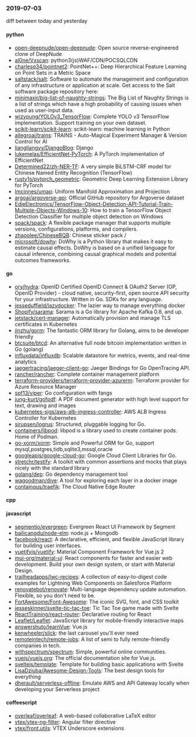 ### 2019-07-03
diff between today and yesterday

#### python
* [open-deepnude/open-deepnude](https://github.com/open-deepnude/open-deepnude): Open source reverse-engineered clone of DeepNude
* [al0ne/Vxscan](https://github.com/al0ne/Vxscan): python3(js)WAF/CDN/POCSQLCDN
* [charlesq34/pointnet2](https://github.com/charlesq34/pointnet2): PointNet++: Deep Hierarchical Feature Learning on Point Sets in a Metric Space
* [saltstack/salt](https://github.com/saltstack/salt): Software to automate the management and configuration of any infrastructure or application at scale. Get access to the Salt software package repository here:
* [minimaxir/big-list-of-naughty-strings](https://github.com/minimaxir/big-list-of-naughty-strings): The Big List of Naughty Strings is a list of strings which have a high probability of causing issues when used as user-input data.
* [wizyoung/YOLOv3_TensorFlow](https://github.com/wizyoung/YOLOv3_TensorFlow): Complete YOLO v3 TensorFlow implementation. Support training on your own dataset.
* [scikit-learn/scikit-learn](https://github.com/scikit-learn/scikit-learn): scikit-learn: machine learning in Python
* [allegroai/trains](https://github.com/allegroai/trains): TRAINS - Auto-Magical Experiment Manager & Version Control for AI
* [liangliangyy/DjangoBlog](https://github.com/liangliangyy/DjangoBlog): Django
* [lukemelas/EfficientNet-PyTorch](https://github.com/lukemelas/EfficientNet-PyTorch): A PyTorch implementation of EfficientNet
* [Determined22/zh-NER-TF](https://github.com/Determined22/zh-NER-TF): A very simple BiLSTM-CRF model for Chinese Named Entity Recognition  (TensorFlow)
* [rusty1s/pytorch_geometric](https://github.com/rusty1s/pytorch_geometric): Geometric Deep Learning Extension Library for PyTorch
* [lmcinnes/umap](https://github.com/lmcinnes/umap): Uniform Manifold Approximation and Projection
* [argoai/argoverse-api](https://github.com/argoai/argoverse-api): Official GitHub repository for Argoverse dataset
* [EdjeElectronics/TensorFlow-Object-Detection-API-Tutorial-Train-Multiple-Objects-Windows-10](https://github.com/EdjeElectronics/TensorFlow-Object-Detection-API-Tutorial-Train-Multiple-Objects-Windows-10): How to train a TensorFlow Object Detection Classifier for multiple object detection on Windows
* [spack/spack](https://github.com/spack/spack): A flexible package manager that supports multiple versions, configurations, platforms, and compilers.
* [zhaoolee/ChineseBQB](https://github.com/zhaoolee/ChineseBQB): Chinese sticker pack / 
* [microsoft/dowhy](https://github.com/microsoft/dowhy): DoWhy is a Python library that makes it easy to estimate causal effects. DoWhy is based on a unified language for causal inference, combining causal graphical models and potential outcomes frameworks.

#### go
* [ory/hydra](https://github.com/ory/hydra): OpenID Certified OpenID Connect & OAuth2 Server (OP, OpenID Provider) - cloud native, security-first, open source API security for your infrastructure. Written in Go. SDKs for any language.
* [jesseduffield/lazydocker](https://github.com/jesseduffield/lazydocker): The lazier way to manage everything docker
* [Shopify/sarama](https://github.com/Shopify/sarama): Sarama is a Go library for Apache Kafka 0.8, and up.
* [jetstack/cert-manager](https://github.com/jetstack/cert-manager): Automatically provision and manage TLS certificates in Kubernetes
* [jinzhu/gorm](https://github.com/jinzhu/gorm): The fantastic ORM library for Golang, aims to be developer friendly
* [btcsuite/btcd](https://github.com/btcsuite/btcd): An alternative full node bitcoin implementation written in Go (golang)
* [influxdata/influxdb](https://github.com/influxdata/influxdb): Scalable datastore for metrics, events, and real-time analytics
* [jaegertracing/jaeger-client-go](https://github.com/jaegertracing/jaeger-client-go): Jaeger Bindings for Go OpenTracing API.
* [rancher/rancher](https://github.com/rancher/rancher): Complete container management platform
* [terraform-providers/terraform-provider-azurerm](https://github.com/terraform-providers/terraform-provider-azurerm): Terraform provider for Azure Resource Manager
* [spf13/viper](https://github.com/spf13/viper): Go configuration with fangs
* [jung-kurt/gofpdf](https://github.com/jung-kurt/gofpdf): A PDF document generator with high level support for text, drawing and images
* [kubernetes-sigs/aws-alb-ingress-controller](https://github.com/kubernetes-sigs/aws-alb-ingress-controller): AWS ALB Ingress Controller for Kubernetes
* [sirupsen/logrus](https://github.com/sirupsen/logrus): Structured, pluggable logging for Go.
* [containers/libpod](https://github.com/containers/libpod): libpod is a library used to create container pods. Home of Podman.
* [go-xorm/xorm](https://github.com/go-xorm/xorm): Simple and Powerful ORM for Go, support mysql,postgres,tidb,sqlite3,mssql,oracle
* [googleapis/google-cloud-go](https://github.com/googleapis/google-cloud-go): Google Cloud Client Libraries for Go.
* [stretchr/testify](https://github.com/stretchr/testify): A toolkit with common assertions and mocks that plays nicely with the standard library
* [golang/dep](https://github.com/golang/dep): Go dependency management tool
* [wagoodman/dive](https://github.com/wagoodman/dive): A tool for exploring each layer in a docker image
* [containous/traefik](https://github.com/containous/traefik): The Cloud Native Edge Router

#### cpp

#### javascript
* [segmentio/evergreen](https://github.com/segmentio/evergreen):  Evergreen React UI Framework by Segment
* [bailicangdu/node-elm](https://github.com/bailicangdu/node-elm):  node.js + Mongodb 
* [facebook/react](https://github.com/facebook/react): A declarative, efficient, and flexible JavaScript library for building user interfaces.
* [vuetifyjs/vuetify](https://github.com/vuetifyjs/vuetify):  Material Component Framework for Vue.js 2
* [mui-org/material-ui](https://github.com/mui-org/material-ui): React components for faster and easier web development. Build your own design system, or start with Material Design.
* [trailheadapps/lwc-recipes](https://github.com/trailheadapps/lwc-recipes): A collection of easy-to-digest code examples for Lightning Web Components on Salesforce Platform
* [renovatebot/renovate](https://github.com/renovatebot/renovate): Multi-language dependency update automation. Flexible, so you don't need to be.
* [FortAwesome/Font-Awesome](https://github.com/FortAwesome/Font-Awesome): The iconic SVG, font, and CSS toolkit
* [jesseskinner/svelte-tic-tac-toe](https://github.com/jesseskinner/svelte-tic-tac-toe): Tic Tac Toe game made with Svelte
* [ReactTraining/react-router](https://github.com/ReactTraining/react-router): Declarative routing for React
* [Leaflet/Leaflet](https://github.com/Leaflet/Leaflet):  JavaScript library for mobile-friendly interactive maps
* [answershuto/learnVue](https://github.com/answershuto/learnVue): Vue.js 
* [kenwheeler/slick](https://github.com/kenwheeler/slick): the last carousel you'll ever need
* [remoteintech/remote-jobs](https://github.com/remoteintech/remote-jobs): A list of semi to fully remote-friendly companies in tech.
* [withspectrum/spectrum](https://github.com/withspectrum/spectrum): Simple, powerful online communities.
* [vuejs/vuejs.org](https://github.com/vuejs/vuejs.org):  The official documentation site for Vue.js.
* [sveltejs/template](https://github.com/sveltejs/template): Template for building basic applications with Svelte
* [LisaDziuba/Awesome-Design-Tools](https://github.com/LisaDziuba/Awesome-Design-Tools): The best design tools for everything 
* [dherault/serverless-offline](https://github.com/dherault/serverless-offline): Emulate AWS  and API Gateway locally when developing your Serverless project

#### coffeescript
* [overleaf/overleaf](https://github.com/overleaf/overleaf): A web-based collaborative LaTeX editor
* [vtex/vtex-ng-filter](https://github.com/vtex/vtex-ng-filter): Angular filter directive
* [vtex/front.utils](https://github.com/vtex/front.utils): VTEX Underscore extensions
